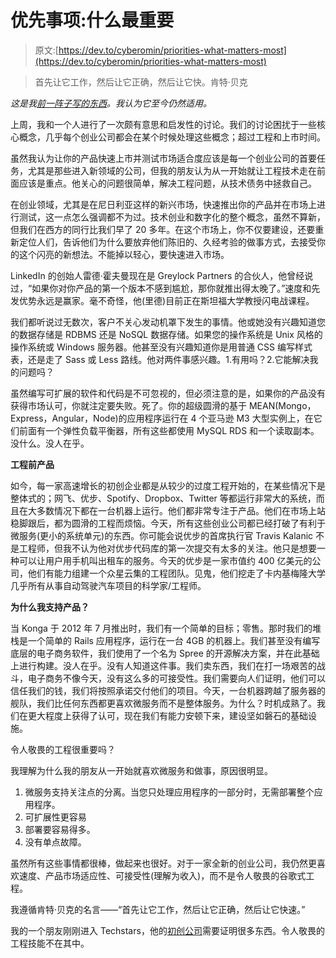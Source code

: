 # 优先事项:什么最重要

> 原文:[https://dev.to/cyberomin/priorities-what-matters-most](https://dev.to/cyberomin/priorities-what-matters-most)

> 首先让它工作，然后让它正确，然后让它快。肯特·贝克

*这是我[前一阵子写的东西](http://cyberomin.github.io/startup/2015/10/06/priority.html)。我认为它至今仍然适用。*

上周，我和一个人进行了一次颇有意思和启发性的讨论。我们的讨论困扰于一些核心概念，几乎每个创业公司都会在某个时候处理这些概念；超过工程和上市时间。

虽然我认为让你的产品快速上市并测试市场适合度应该是每一个创业公司的首要任务，尤其是那些进入新领域的公司，但我的朋友认为从一开始就让工程技术走在前面应该是重点。他关心的问题很简单，解决工程问题，从技术债务中拯救自己。

在创业领域，尤其是在尼日利亚这样的新兴市场，快速推出你的产品并在市场上进行测试，这一点怎么强调都不为过。技术创业和数字化的整个概念，虽然不算新，但我们在西方的同行比我们早了 20 多年。在这个市场上，你不仅要建设，还要重新定位人们，告诉他们为什么要放弃他们陈旧的、久经考验的做事方式，去接受你的这个闪亮的新想法。不能掉以轻心，要快速进入市场。

LinkedIn 的创始人雷德·霍夫曼现在是 Greylock Partners 的合伙人，他曾经说过，“如果你对你产品的第一个版本不感到尴尬，那你就推出得太晚了。”速度和先发优势永远是赢家。毫不奇怪，他(里德)目前正在斯坦福大学教授闪电战课程。

我们都听说过无数次，客户不关心发动机罩下发生的事情。他或她没有兴趣知道您的数据存储是 RDBMS 还是 NoSQL 数据存储。如果您的操作系统是 Unix 风格的操作系统或 Windows 服务器。他甚至没有兴趣知道你是用普通 CSS 编写样式表，还是走了 Sass 或 Less 路线。他对两件事感兴趣。1.有用吗？2.它能解决我的问题吗？

虽然编写可扩展的软件和代码是不可忽视的，但必须注意的是，如果你的产品没有获得市场认可，你就注定要失败。死了。你的超级圆滑的基于 MEAN(Mongo，Express，Angular，Node)的应用程序运行在 4 个亚马逊 M3 大型实例上，在它们前面有一个弹性负载平衡器，所有这些都使用 MySQL RDS 和一个读取副本。没什么。没人在乎。

**工程前产品**

如今，每一家高速增长的初创企业都是从较少的过度工程开始的，在某些情况下是整体式的；网飞、优步、Spotify、Dropbox、Twitter 等都运行非常大的系统，而且在大多数情况下都在一台机器上运行。他们都非常专注于产品。他们在市场上站稳脚跟后，都为圆滑的工程而烦恼。今天，所有这些创业公司都已经打破了有利于微服务(更小的系统单元)的东西。你可能会说优步的首席执行官 Travis Kalanic 不是工程师，但我不认为他对优步代码库的第一次提交有太多的关注。他只是想要一种可以让用户用手机叫出租车的服务。今天的优步是一家市值约 400 亿美元的公司，他们有能力组建一个众星云集的工程团队。见鬼，他们挖走了卡内基梅隆大学几乎所有从事自动驾驶汽车项目的科学家/工程师。

**为什么我支持产品？**

当 Konga 于 2012 年 7 月推出时，我们有一个简单的目标；零售。那时我们的堆栈是一个简单的 Rails 应用程序，运行在一台 4GB 的机器上。我们甚至没有编写底层的电子商务软件，我们使用了一个名为 Spree 的开源解决方案，并在此基础上进行构建。没人在乎。没有人知道这件事。我们卖东西，我们在打一场艰苦的战斗，电子商务不像今天，没有这么多的可接受性。我们需要向人们证明，他们可以信任我们的钱，我们将按照承诺交付他们的项目。今天，一台机器跨越了服务器的舰队，我们比任何东西都更喜欢微服务而不是整体服务。为什么？时机成熟了。我们在更大程度上获得了认可，现在我们有能力安顿下来，建设坚如磐石的基础设施。

令人敬畏的工程很重要吗？

我理解为什么我的朋友从一开始就喜欢微服务和做事，原因很明显。

1.  微服务支持关注点的分离。当您只处理应用程序的一部分时，无需部署整个应用程序。
2.  可扩展性更容易
3.  部署要容易得多。
4.  没有单点故障。

虽然所有这些事情都很棒，做起来也很好。对于一家全新的创业公司，我仍然更喜欢速度、产品市场适应性、可接受性(理解为收入)，而不是令人敬畏的谷歌式工程。

我遵循肯特·贝克的名言——“首先让它工作，然后让它正确，然后让它快速。”

我的一个朋友刚刚进入 Techstars，他的[初创公司](http://max.ng)需要证明很多东西。令人敬畏的工程技能不在其中。
